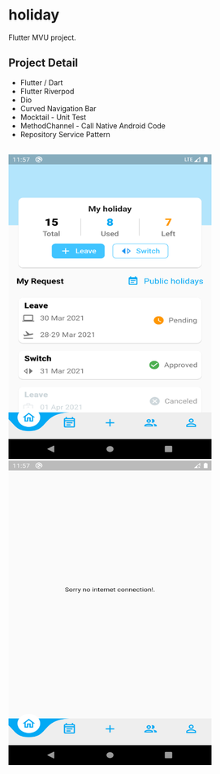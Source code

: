 # holiday

Flutter MVU project.

## Project Detail

- Flutter / Dart
- Flutter Riverpod
- Dio
- Curved Navigation Bar
- Mocktail - Unit Test
- MethodChannel - Call Native Android Code
- Repository Service Pattern

<br>
<img src="https://github.com/rddewan/flutter-holiday/blob/master/images/sc_1.png" width="400" height="600">
<br>
<img src="https://github.com/rddewan/flutter-holiday/blob/master/images/sc_2.png" width="400" height="600">

